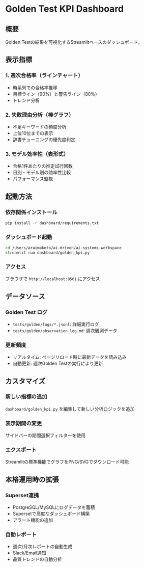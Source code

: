 # Golden Test KPI Dashboard

## 概要
Golden Testの結果を可視化するStreamlitベースのダッシュボード。

## 表示指標

### 1. 週次合格率（ラインチャート）
- 時系列での合格率推移
- 目標ライン（90%）と警告ライン（80%）
- トレンド分析

### 2. 失敗理由分析（棒グラフ）
- 不足キーワードの頻度分析
- 上位10位までの表示
- 辞書チューニングの優先度判定

### 3. モデル効率性（表形式）
- 合格1件あたりの推定試行回数
- 日別・モデル別の効率性比較
- パフォーマンス監視

## 起動方法

### 依存関係インストール
```bash
pip install -r dashboard/requirements.txt
```

### ダッシュボード起動
```bash
cd /Users/araimakoto/ai-driven/ai-systems-workspace
streamlit run dashboard/golden_kpi.py
```

### アクセス
ブラウザで `http://localhost:8501` にアクセス

## データソース

### Golden Test ログ
- `tests/golden/logs/*.jsonl`: 詳細実行ログ
- `tests/golden/observation_log.md`: 週次観測データ

### 更新頻度
- リアルタイム: ページリロード時に最新データを読み込み
- 自動更新: 週次Golden Testの実行により更新

## カスタマイズ

### 新しい指標の追加
`dashboard/golden_kpi.py` を編集して新しい分析ロジックを追加

### 表示期間の変更
サイドバーの期間選択フィルターを使用

### エクスポート
Streamlitの標準機能でグラフをPNG/SVGでダウンロード可能

## 本格運用時の拡張

### Superset連携
- PostgreSQL/MySQLにログデータを蓄積
- Supersetで高度なダッシュボード構築
- アラート機能の追加

### 自動レポート
- 週次/月次レポートの自動生成
- Slack/Email通知
- 品質トレンドの自動分析
